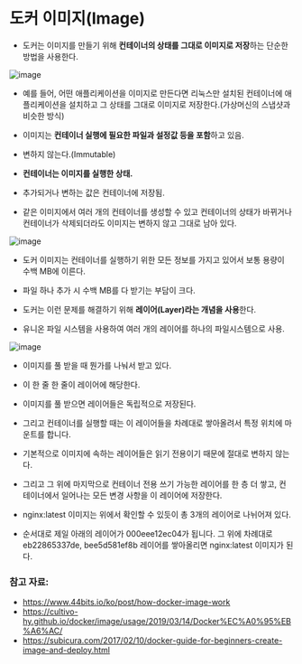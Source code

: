 

#  도커 이미지(Image)


- 도커는 이미지를 만들기 위해 **컨테이너의 상태를 그대로 이미지로 저장**하는 단순한 방법을 사용한다.

![image](https://user-images.githubusercontent.com/15938354/120000421-bfce2c80-c00d-11eb-96b8-c3e7613086fd.png)


- 예를 들어, 어떤 애플리케이션을 이미지로 만든다면 리눅스만 설치된 컨테이너에 애플리케이션을 설치하고
그 상태를 그대로 이미지로 저장한다.(가상머신의 스냅샷과 비슷한 방식)

- 이미지는 **컨테이너 실행에 필요한 파일과 설정값 등을 포함**하고 있음. 

- 변하지 않는다.(Immutable)

- **컨테이너는 이미지를 실행한 상태.**

- 추가되거나 변하는 값은 컨테이너에 저장됨.

- 같은 이미지에서 여러 개의 컨테이너를 생성할 수 있고 컨테이너의 상태가 바뀌거나 컨테이너가 삭제되더라도 
이미지는 변하지 않고 그대로 남아 있다.

![image](https://user-images.githubusercontent.com/15938354/119999074-51d53580-c00c-11eb-8e9c-1886bfbe3c37.png)


- 도커 이미지는 컨테이너를 실행하기 위한 모든 정보를 가지고 있어서 보통 용량이 수백 MB에 이른다.

- 파일 하나 추가 시 수백 MB를 다 받기는 부담이 크다.

- 도커는 이런 문제를 해결하기 위해 **레이어(Layer)라는 개념을 사용**한다.

- 유니온 파일 시스템을 사용하여 여러 개의 레이어를 하나의 파일시스템으로 사용.

![image](https://user-images.githubusercontent.com/15938354/120002900-3409cf80-c010-11eb-99e1-9cace8eecf89.png)


- 이미지를 풀 받을 때 뭔가를 나눠서 받고 있다. 
- 이 한 줄 한 줄이 레이어에 해당한다. 
- 이미지를 풀 받으면 레이어들은 독립적으로 저장된다. 
- 그리고 컨테이너를 실행할 때는 이 레이어들을 차례대로 쌓아올려서 특정 위치에 마운트를 합니다. 
- 기본적으로 이미지에 속하는 레이어들은 읽기 전용이기 때문에 절대로 변하지 않는다.
- 그리고 그 위에 마지막으로 컨테이너 전용 쓰기 가능한 레이어를 한 층 더 쌓고, 컨테이너에서 일어나는 모든 변경 사항을 이 레이어에 저장한다.

- nginx:latest 이미지는 위에서 확인할 수 있듯이 총 3개의 레이어로 나뉘어져 있다. 
- 순서대로 제일 아래의 레이어가 000eee12ec04가 됩니다. 그 위에 차례대로 eb22865337de, bee5d581ef8b 레이어를 쌓아올리면 nginx:latest 이미지가 된다.


### 참고 자료:
- https://www.44bits.io/ko/post/how-docker-image-work
- https://cultivo-hy.github.io/docker/image/usage/2019/03/14/Docker%EC%A0%95%EB%A6%AC/
- https://subicura.com/2017/02/10/docker-guide-for-beginners-create-image-and-deploy.html
